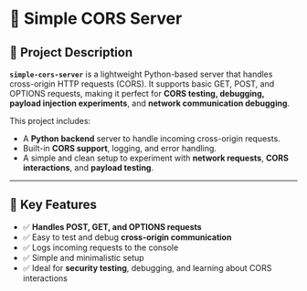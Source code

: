 # 🚀 **Simple CORS Server**

## 📘 **Project Description**

**`simple-cors-server`** is a lightweight Python-based server that handles cross-origin HTTP requests (CORS). It supports basic GET, POST, and OPTIONS requests, making it perfect for **CORS testing, debugging, payload injection experiments**, and **network communication debugging**.

This project includes:
- A **Python backend** server to handle incoming cross-origin requests.
- Built-in **CORS support**, logging, and error handling.
- A simple and clean setup to experiment with **network requests**, **CORS interactions**, and **payload testing**.

---

## 🔧 **Key Features**

- ✅ **Handles POST, GET, and OPTIONS requests**
- ✅ Easy to test and debug **cross-origin communication**
- ✅ Logs incoming requests to the console
- ✅ Simple and minimalistic setup
- ✅ Ideal for **security testing**, debugging, and learning about CORS interactions



